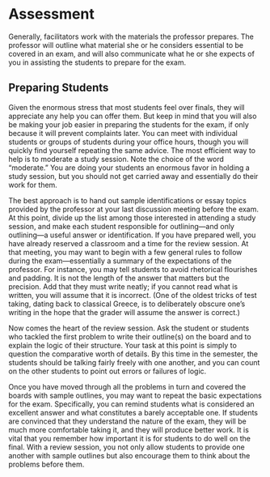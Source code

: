 # Assessment

Generally, facilitators work with the materials the professor prepares. The professor will outline what material she or he considers essential to be covered in an exam, and will also communicate what he or she expects of you in assisting the students to prepare for the exam.

## Preparing Students

Given the enormous stress that most students feel over finals, they will appreciate any help you can offer them. But keep in mind that you will also be making your job easier in preparing the students for the exam, if only because it will prevent complaints later. You can meet with individual students or groups of students during your office hours, though you will quickly find yourself repeating the same advice. The most efficient way to help is to moderate a study session. Note the choice of the word “moderate.” You are doing your students an enormous favor in holding a study session, but you should not get carried away and essentially do their work for them.

The best approach is to hand out sample identifications or essay topics provided by the professor at your last discussion meeting before the exam. At this point, divide up the list among those interested in attending a study session, and make each student responsible for outlining—and only outlining—a useful answer or identification. If you have prepared well, you have already reserved a classroom and a time for the review session. At that meeting, you may want to begin with a few general rules to follow during the exam—essentially a summary of the expectations of the professor. For instance, you may tell students to avoid rhetorical flourishes and padding. It is not the length of the answer that matters but the precision. Add that they must write neatly; if you cannot read what is written, you will assume that it is incorrect. (One of the oldest tricks of test taking, dating back to classical Greece, is to deliberately obscure one’s writing in the hope that the grader will assume the answer is correct.)

Now comes the heart of the review session. Ask the student or students who tackled the first problem to write their outline(s) on the board and to explain the logic of their structure. Your task at this point is simply to question the comparative worth of details. By this time in the semester, the students should be talking fairly freely with one another, and you can count on the other students to point out errors or failures of logic.

Once you have moved through all the problems in turn and covered the boards with sample outlines, you may want to repeat the basic expectations for the exam. Specifically, you can remind students what is considered an excellent answer and what constitutes a barely acceptable one. If students are convinced that they understand the nature of the exam, they will be much more comfortable taking it, and they will produce better work. It is vital that you remember how important it is for students to do well on the final. With a review session, you not only allow students to provide one another with sample outlines but also encourage them to think about the problems before them.
